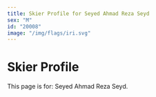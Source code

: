 ```yaml
---
title: Skier Profile for Seyed Ahmad Reza Seyd
sex: "M"
id: "20008"
image: "/img/flags/iri.svg" 
---
```


# Skier Profile

This page is for: Seyed Ahmad Reza Seyd.
    